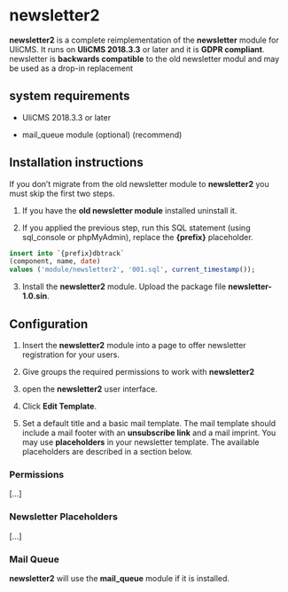 newsletter2
===========

**newsletter2** is a complete reimplementation of the **newsletter** module for
UliCMS. It runs on **UliCMS 2018.3.3** or later and it is **GDPR compliant**.
newsletter is **backwards compatible** to the old newsletter modul and may be
used as a drop-in replacement

system requirements
-------------------

-   UliCMS 2018.3.3 or later

-   mail_queue module (optional) (recommend)

Installation instructions
-------------------------

If you don’t migrate from the old newsletter module to **newsletter2** you must
skip the first two steps.

1.  If you have the **old newsletter module** installed uninstall it.

2.  If you applied the previous step, run this SQL statement (using sql_console
    or phpMyAdmin), replace the **{prefix}** placeholder.

~~~~~~~~~~~~~~~~~~~~~~~~~~~~~~~~~~~~~~~~~~~~~~~~~~~~~~~~~~~~~~~~~~~~~~~~~~~~ sql
insert into `{prefix}dbtrack` 
(component, name, date) 
values ('module/newsletter2', '001.sql', current_timestamp());
~~~~~~~~~~~~~~~~~~~~~~~~~~~~~~~~~~~~~~~~~~~~~~~~~~~~~~~~~~~~~~~~~~~~~~~~~~~~~~~~

3. Install the **newsletter2** module. Upload the package file
**newsletter-1.0.sin**.

Configuration
-------------

1. Insert the **newsletter2** module into a page to offer newsletter
registration for your users.

2. Give groups the required permissions to work with **newsletter2**

3. open the **newsletter2** user interface.

4. Click **Edit Template**.

5. Set a default title and a basic mail template. The mail template should
include a mail footer with an **unsubscribe link** and a mail imprint. You may
use **placeholders** in your newsletter template. The available placeholders are
described in a section below.

### Permissions

[...]

### Newsletter Placeholders

[...]

### Mail Queue

**newsletter2** will use the **mail_queue** module if it is installed.
